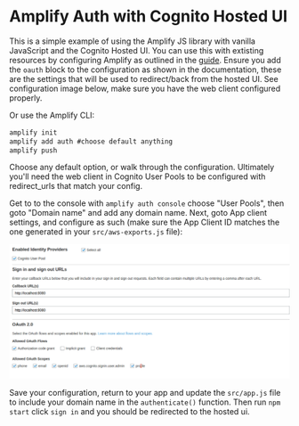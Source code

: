 # Amplify Auth with Cognito Hosted UI

This is a simple example of using the Amplify JS library with vanilla JavaScript and the Cognito Hosted UI. You can use this with extisting resources by configuring Amplify as outlined in the [guide](https://docs.amplify.aws/lib/auth/start/q/platform/js/#re-use-existing-authentication-resource). Ensure you add the `oauth` block to the configuration as shown in the documentation, these are the settings that will be used to redirect/back from the hosted UI. See configuration image below, make sure you have the web client configured properly.

Or use the Amplify CLI:

```
amplify init
amplify add auth #choose default anything
amplify push
```

Choose any default option, or walk through the configuration. Ultimately you'll need the web client in Cognito User Pools to be configured with redirect_urls that match your config.

Get to to the console with `amplify auth console` choose "User Pools", then goto "Domain name" and add any domain name. Next, goto App client settings, and configure as such (make sure the App Client ID matches the one generated in your `src/aws-exports.js` file):

![cognito configuration](images/cognito-config-web-client.png)

Save your configuration, return to your app and update the `src/app.js` file to include your domain name in the `authenticate()` function. Then run `npm start` click `sign in` and you should be redirected to the hosted ui.